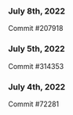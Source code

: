 ### July 8th, 2022

Commit #207918

### July 5th, 2022

Commit #314353


### July 4th, 2022

Commit #72281
